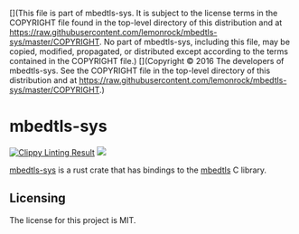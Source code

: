 [](This file is part of mbedtls-sys. It is subject to the license terms in the COPYRIGHT file found in the top-level directory of this distribution and at https://raw.githubusercontent.com/lemonrock/mbedtls-sys/master/COPYRIGHT. No part of mbedtls-sys, including this file, may be copied, modified, propagated, or distributed except according to the terms contained in the COPYRIGHT file.)
[](Copyright © 2016 The developers of mbedtls-sys. See the COPYRIGHT file in the top-level directory of this distribution and at https://raw.githubusercontent.com/lemonrock/mbedtls-sys/master/COPYRIGHT.)

# mbedtls-sys

[![Clippy Linting Result](https://clippy.bashy.io/github/lemonrock/mbedtls-sys/master/badge.svg?style=plastic)](https://clippy.bashy.io/github/lemonrock/mbedtls-sys/master/log) [![](https://img.shields.io/badge/Code%20Style-rustfmt-brightgreen.svg?style=plastic)](https://github.com/rust-lang-nursery/rustfmt#configuring-rustfmt)

[mbedtls-sys] is a rust crate that has bindings to the [mbedtls] C library.


## Licensing

The license for this project is MIT.

[mbedtls-sys]: https://github.com/lemonrock/mbedtls-sys "mbedtls-sys GitHub page"
[mbedtls]: https://tls.mbed.org/ "mbedtls home page"
